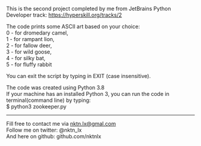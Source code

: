 This is the second project completed by me from JetBrains Python Developer track: https://hyperskill.org/tracks/2

The code prints some ASCII art based on your choice:  
0 - for dromedary camel,  
1 - for rampant lion,  
2 - for fallow deer,  
3 - for wild goose,  
4 - for silky bat,  
5 - for fluffy rabbit  

You can exit the script by typing in EXIT (case insensitive).   


The code was created using Python 3.8  
If your machine has an installed Python 3, you can run the code in terminal(command line) by typing:   
$ python3 zookeeper.py  



--------------------------------------------
Fill free to contact me via nktn.lx@gmal.com  
Follow me on twitter: @nktn_lx  
And here on github: github.com/nktnlx  